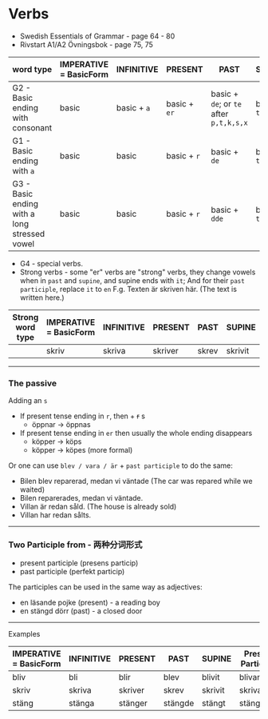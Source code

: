 # Verbs

- Swedish Essentials of Grammar - page 64 - 80
- Rivstart A1/A2 Övningsbok - page 75, 75

| word type                                    | IMPERATIVE = BasicForm | INFINITIVE   | PRESENT      | PAST                                    | SUPINE       | Present Participle | Past Participle                       |
|----------------------------------------------|------------------------|--------------|--------------|-----------------------------------------|--------------|--------------------|---------------------------------------|
| G2 - Basic ending with consonant             | basic                  | basic  + `a` | basic + `er` | basic + `de`; or `te` after `p,t,k,s,x` | basic + `t`  | basic + `ande`     | basic + `d`; or `t` after `p,t,k,s,x` |
| G1 - Basic ending with `a`                   | basic                  | basic        | basic + `r`  | basic + `de`                            | basic + `t`  | basic + ~~a~~`nde` | basic + `d`                           |
| G3 - Basic ending with a long stressed vowel | basic                  | basic        | basic + `r`  | basic + `dde`                           | basic + `tt` | basic + `ende`     | basic + `dd`                          |       

* G4 - special verbs.
* Strong verbs - some "er" verbs are "strong" verbs, they change vowels when in `past` and `supine`, and supine ends with `it`;
  And for their `past participle`, replace `it` to `en`
  F.g. Texten är skriven här. (The text is written here.)

| Strong word type | IMPERATIVE = BasicForm | INFINITIVE | PRESENT | PAST  | SUPINE  | Present Participle | Past Participle |
|------------------|------------------------|------------|---------|-------|---------|--------------------|-----------------|
|                  | skriv                  | skriva     | skriver | skrev | skrivit | skrivande          | skriven         |
---

### The passive
Adding an `s`
- If present tense ending in `r`, then + ~~r~~ s
  - öppnar -> öppnas
- If present tense ending in `er` then usually the whole ending disappears
  - köpper -> köps
  - köpper -> köpes (more formal)
  
Or one can use `blev / vara / är` + `past participle` to do the same:
- Bilen blev reparerad, medan vi väntade (The car was repared while we waited)
- Bilen reparerades, medan vi väntade.
- Villan är redan såld. (The house is already sold)
- Villan har redan sålts.

---

### Two Participle from - 两种分词形式
- present participle (presens particip)
- past participle (perfekt particip)

The participles can be used in the same way
as adjectives:

- en läsande pojke (present) - a reading boy
- en stängd dörr (past) - a closed door 

---

Examples

| IMPERATIVE = BasicForm | INFINITIVE | PRESENT | PAST    | SUPINE  | Present Participle | Past Participle |
|------------------------|------------|---------|---------|---------|--------------------|-----------------|
| bliv                   | bli        | blir    | blev    | blivit  | blivande           | bliven          |
| skriv                  | skriva     | skriver | skrev   | skrivit | skrivande          | skriven         |
| stäng                  | stänga     | stänger | stängde | stängt  | stängande          | stängd          |

